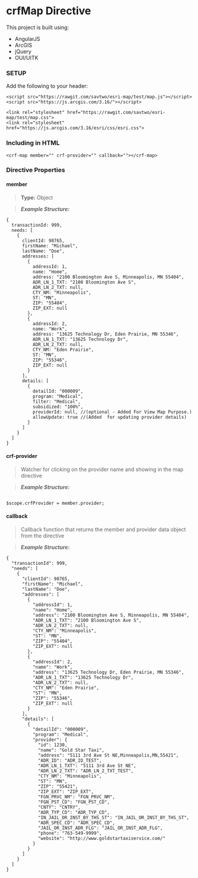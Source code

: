 crfMap Directive
=====================

This project is built using:

* AngularJS
* ArcGIS
* jQuery
* OUI/UITK

### SETUP

Add the following to your header:

```
<script src="https://rawgit.com/savtwo/esri-map/test/map.js"></script>
<script src="https://js.arcgis.com/3.16/"></script>

<link rel="stylesheet" href="https://rawgit.com/savtwo/esri-map/test/map.css">
<link rel="stylesheet" href="https://js.arcgis.com/3.16/esri/css/esri.css">
```

### Including in HTML

`<crf-map member="" crf-provider="" callback=""></crf-map>`

### Directive Properties

#### member
> **Type:** Object

> ***Example Structure:*** 
```
{
  transactionId: 999,
  needs: [
    {
      clientId: 98765,
      firstName: "Michael",
      lastName: "Doe",
      addresses: [
        {
          addressId: 1,
          name: "Home",
          address: "2100 Bloomington Ave S, Minneapolis, MN 55404",
          ADR_LN_1_TXT: "2100 Bloomington Ave S",
          ADR_LN_2_TXT: null,
          CTY_NM: "Minneapolis",
          ST: "MN",
          ZIP: "55404",
          ZIP_EXT: null
        },
        {
          addressId: 2,
          name: "Work",
          address: "13625 Technology Dr, Eden Prairie, MN 55346",
          ADR_LN_1_TXT: "13625 Technology Dr",
          ADR_LN_2_TXT: null,
          CTY_NM: "Eden Prairie",
          ST: "MN",
          ZIP: "55346",
          ZIP_EXT: null
        }
      ],
      details: [
        {
          detailId: "000009",
          program: "Medical",
          filter: "Medical",
          subsidized: "100%",
          providerId: null, //(optional - Added For View Map Purpose.)
          allowUpdate: true //(Added  for updating provider details)              
        }
      ]
    }
  ]
}

```
#### crf-provider
> Watcher for clicking on the provider name and showing in the map directive

> ***Example Structure:***
```

$scope.crfProvider = member.provider;

```

#### callback
> Callback function that returns the member and provider data object from the directive

> ***Example Structure:*** 
```
{
  "transactionId": 999,
  "needs": [
    {
      "clientId": 98765,
      "firstName": "Michael",
      "lastName": "Doe",
      "addresses": [
        {
          "addressId": 1,
          "name": "Home",
          "address": "2100 Bloomington Ave S, Minneapolis, MN 55404",
          "ADR_LN_1_TXT": "2100 Bloomington Ave S",
          "ADR_LN_2_TXT": null,
          "CTY_NM": "Minneapolis",
          "ST": "MN",
          "ZIP": "55404",
          "ZIP_EXT": null
        },
        {
          "addressId": 2,
          "name": "Work",
          "address": "13625 Technology Dr, Eden Prairie, MN 55346",
          "ADR_LN_1_TXT": "13625 Technology Dr",
          "ADR_LN_2_TXT": null,
          "CTY_NM": "Eden Prairie",
          "ST": "MN",
          "ZIP": "55346",
          "ZIP_EXT": null
        }
      ],
      "details": [
        {
          "detailId": "000009",
          "program": "Medical",
          "provider": {
            "id": 1230,
            "name": "Gold Star Taxi",
            "address": "5111 3rd Ave St NE,Minneapolis,MN,55421",
            "ADR_ID": "ADR_ID_TEST",
            "ADR_LN_1_TXT": "5111 3rd Ave St NE",
            "ADR_LN_2_TXT": "ADR_LN_2_TXT_TEST",
            "CTY_NM": "Minneapolis",
            "ST": "MN",
            "ZIP": "55421",
            "ZIP_EXT": "ZIP_EXT",
            "FGN_PRVC_NM": "FGN_PRVC_NM",
            "FGN_PST_CD": "FGN_PST_CD",
            "CNTY": "CNTRY",
            "ADR_TYP_CD": "ADR_TYP_CD",
            "IN_JAIL_OR_INST_BY_THS_ST": "IN_JAIL_OR_INST_BY_THS_ST",
            "ADR_SPEC_CD": "ADR_SPEC_CD",
            "JAIL_OR_INST_ADR_FLG": "JAIL_OR_INST_ADR_FLG",
            "phone": "763-549-9999",
            "website": "http://www.goldstartaxiservice.com/"
          }
        }
      ]
    }
  ]
}

```